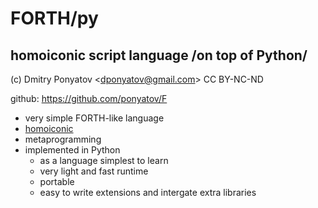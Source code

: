 # FORTH/py
## homoiconic script language /on top of Python/

(c) Dmitry Ponyatov <<dponyatov@gmail.com>> CC BY-NC-ND

github: https://github.com/ponyatov/F

* very simple FORTH-like language
* [homoiconic](http://en.wikipedia.org/wiki/Homoiconicity)
* metaprogramming
* implemented in Python 
  * as a language simplest to learn
  * very light and fast runtime
  * portable
  * easy to write extensions and intergate extra libraries
